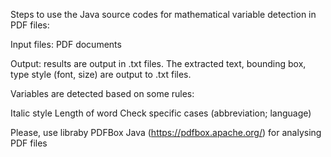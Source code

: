 Steps to use the Java source codes for mathematical variable detection in PDF files:

Input files: PDF documents

Output: results are output in .txt files. The extracted text, bounding box, type style (font, size) are output to .txt files. 

Variables are detected based on some rules:

  Italic style
  Length of word
  Check specific cases (abbreviation; language)
  
 Please, use libraby PDFBox Java (https://pdfbox.apache.org/) for analysing PDF files
